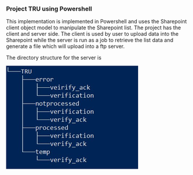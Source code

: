 ### Project TRU using Powershell

This implementation is implemented in Powershell and uses the Sharepoint client object model to manipulate the Sharepoint list. The project has the client and server side. The client is used by user to upload data into the Sharepoint while the server is run as a job to retrieve the list data and generate a file which will upload into a ftp server.

The directory structure for the server is

![tree](images/tree.jpg)


